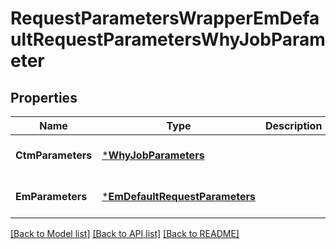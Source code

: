 # RequestParametersWrapperEmDefaultRequestParametersWhyJobParameter

## Properties
Name | Type | Description | Notes
------------ | ------------- | ------------- | -------------
**CtmParameters** | [***WhyJobParameters**](WhyJobParameters.md) |  | [optional] [default to null]
**EmParameters** | [***EmDefaultRequestParameters**](EMDefaultRequestParameters.md) |  | [optional] [default to null]

[[Back to Model list]](../README.md#documentation-for-models) [[Back to API list]](../README.md#documentation-for-api-endpoints) [[Back to README]](../README.md)

